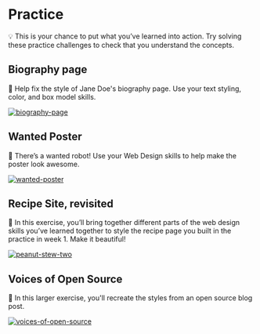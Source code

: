 # Practice

<aside>

💡 This is your chance to put what you’ve learned into action. Try solving these practice challenges to check that you understand the concepts.

</aside>

<!-- *If you can’t do the challenge without looking the solution, it means you don’t understand the material well enough yet. Try the next practice challenge without looking at the solution. If you need more practice challenges, reach out on Discord.* -->

## Biography page

<aside>

🤖  Help fix the style of Jane Doe's biography page. Use your text styling, color, and box model skills.

[![biography-page](https://img.shields.io/static/v1?label=Open%20Project&message=biography%20page&color=blue)](https://classroom.github.com/a/sUvJMpeG)

</aside>


## Wanted Poster

<aside>

🤖 There’s a wanted robot! Use your Web Design skills to help make the poster look awesome.

[![wanted-poster](https://img.shields.io/static/v1?label=Open%20Project&message=wanted%20poster&color=blue)](https://classroom.github.com/a/23AX_tLp)

</aside>

## Recipe Site, revisited

<aside>

🍲 In this exercise, you’ll bring together different parts of the web design skills you’ve learned together to style the recipe page you built in the practice in week 1. Make it beautiful!

[![peanut-stew-two](https://img.shields.io/static/v1?label=Open%20Project&message=peanut%20stew%20two&color=blue)](https://classroom.github.com/a/OA7o4vY5)

</aside>

## Voices of Open Source

<aside>

🎤 In this larger exercise, you'll recreate the styles from an open source blog post.

[![voices-of-open-source](https://img.shields.io/static/v1?label=Open%20Project&message=voices%20of%20open%20source&color=blue)](https://classroom.github.com/a/mFEsehbv)

</aside>